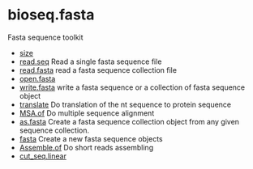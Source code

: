 ﻿# bioseq.fasta

Fasta sequence toolkit

+ [size](bioseq.fasta/size.1) 
+ [read.seq](bioseq.fasta/read.seq.1) Read a single fasta sequence file
+ [read.fasta](bioseq.fasta/read.fasta.1) read a fasta sequence collection file
+ [open.fasta](bioseq.fasta/open.fasta.1) 
+ [write.fasta](bioseq.fasta/write.fasta.1) write a fasta sequence or a collection of fasta sequence object
+ [translate](bioseq.fasta/translate.1) Do translation of the nt sequence to protein sequence
+ [MSA.of](bioseq.fasta/MSA.of.1) Do multiple sequence alignment
+ [as.fasta](bioseq.fasta/as.fasta.1) Create a fasta sequence collection object from any given sequence collection.
+ [fasta](bioseq.fasta/fasta.1) Create a new fasta sequence objects
+ [Assemble.of](bioseq.fasta/Assemble.of.1) Do short reads assembling
+ [cut_seq.linear](bioseq.fasta/cut_seq.linear.1) 
